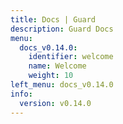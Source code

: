 ```yaml
---
title: Docs | Guard
description: Guard Docs
menu:
  docs_v0.14.0:
    identifier: welcome
    name: Welcome
    weight: 10
left_menu: docs_v0.14.0
info:
  version: v0.14.0
---
```


